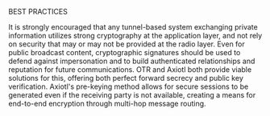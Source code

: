 BEST PRACTICES

It is strongly encouraged that any tunnel-based system exchanging private information utilizes strong cryptography at the application layer, and not rely on security that may or may not be provided at the radio layer. Even for public broadcast content, cryptographic signatures should be used to defend against impersonation and to build authenticated relationships and reputation for future communications. OTR and Axiotl both provide viable solutions for this, offering both perfect forward secrecy and public key verification. Axiotl's pre-keying method allows for secure sessions to be generated even if the receiving party is not available, creating a means for end-to-end encryption through multi-hop message routing.

